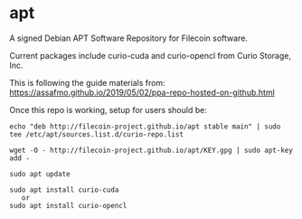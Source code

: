# apt
A signed Debian APT Software Repository for Filecoin software.

Current packages include curio-cuda and curio-opencl from Curio Storage, Inc.

This is following the guide materials from: https://assafmo.github.io/2019/05/02/ppa-repo-hosted-on-github.html

Once this repo is working, setup for users should be:

```
echo "deb http://filecoin-project.github.io/apt stable main" | sudo tee /etc/apt/sources.list.d/curio-repo.list

wget -O - http://filecoin-project.github.io/apt/KEY.gpg | sudo apt-key add -

sudo apt update

sudo apt install curio-cuda
   or
sudo apt install curio-opencl
```
